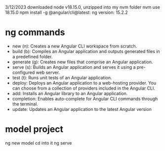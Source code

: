3/12/2023
downloaded node v18.15.0, unzipped into my nvm folder
nvm use 18.15.0
npm install -g @angular/cli@latest: ng version: 15.2.2


# ng commands
- new (n): Creates a new Angular CLI workspace from scratch.
- build (b): Compiles an Angular application and outputs generated files in a predefined folder.
- generate (g): Creates new files that comprise an Angular application.
- serve (s): Builds an Angular application and serves it using a pre-configured web server.
- test (t): Runs unit tests of an Angular application.
- deploy: Deploys an Angular application to a web-hosting provider. You can choose from a collection of providers included in the Angular CLI.
- add: Installs an Angular library to an Angular application.
- completion: Enables auto-complete for Angular CLI commands through the terminal.
- update: Updates an Angular application to the latest Angular version


# model project
ng new model
cd into it
ng serve
